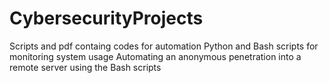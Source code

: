 # CybersecurityProjects
Scripts and pdf containg codes for automation
Python and Bash scripts for monitoring system usage
Automating an anonymous penetration into a remote server using the Bash scripts
